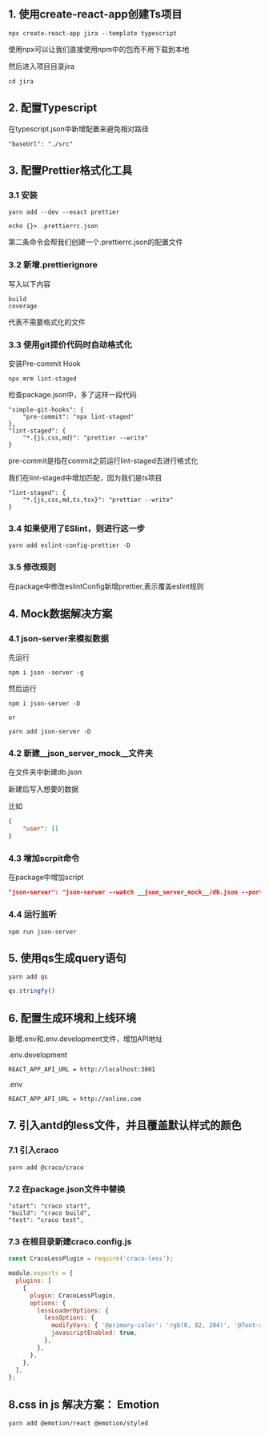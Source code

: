## 1. 使用create-react-app创建Ts项目
```
npx create-react-app jira --template typescript
```
使用npx可以让我们直接使用npm中的包而不用下载到本地

然后进入项目目录jira
```
cd jira
```
## 2. 配置Typescript

在typescript.json中新增配置来避免相对路径
```
"baseUrl": "./src"
```

## 3. 配置Prettier格式化工具
### 3.1 安装
```
yarn add --dev --exact prettier

echo {}> .prettierrc.json

```
第二条命令会帮我们创建一个.prettierrc.json的配置文件

### 3.2 新增.prettierignore
写入以下内容
```
build
coverage
```
代表不需要格式化的文件

### 3.3 使用git提价代码时自动格式化
安装Pre-commit Hook
```
npx mrm lint-staged
```

检查package.json中，多了这样一段代码
```
"simple-git-hooks": {
    "pre-commit": "npx lint-staged"
},
"lint-staged": {
    "*.{js,css,md}": "prettier --write"
}
```

pre-commit是指在commit之前运行lint-staged去进行格式化

我们在lint-staged中增加匹配，因为我们是ts项目

```
"lint-staged": {
    "*.{js,css,md,ts,tsx}": "prettier --write"
}

```

### 3.4 如果使用了ESlint，则进行这一步
```
yarn add eslint-config-prettier -D
```

### 3.5 修改规则

在package中修改eslintConfig新增prettier,表示覆盖eslint规则

## 4. Mock数据解决方案

### 4.1 json-server来模拟数据 
先运行
```
npm i json -server -g
```
然后运行
```
npm i json-server -D

or 

yarn add json-server -D
```

### 4.2 新建__json_server_mock__文件夹

在文件夹中新建db.json

新建后写入想要的数据

比如

```json
{
    "user": []
}
```

### 4.3 增加scrpit命令

在package中增加script

```json
"json-server": "json-server --watch __json_server_mock__/db.json --port 3001"
```
### 4.4 运行监听
```
npm run json-server
```


## 5. 使用qs生成query语句
```
yarn add qs
```
```js
qs.stringfy()
```

## 6. 配置生成环境和上线环境
新增.env和.env.development文件，增加API地址

.env.development
```
REACT_APP_API_URL = http://localhost:3001
```

.env
```
REACT_APP_API_URL = http://online.com
```

## 7. 引入antd的less文件，并且覆盖默认样式的颜色

### 7.1 引入craco
```
yarn add @craco/craco
```

### 7.2 在package.json文件中替换
```
"start": "craco start",
"build": "craco build",
"test": "craco test",
```
### 7.3 在根目录新建craco.config.js
```js
const CracoLessPlugin = require('craco-less');

module.exports = {
  plugins: [
    {
      plugin: CracoLessPlugin,
      options: {
        lessLoaderOptions: {
          lessOptions: {
            modifyVars: { '@primary-color': 'rgb(0, 82, 204)', '@font-size-base': '16px' },
            javascriptEnabled: true,
          },
        },
      },
    },
  ],
};

```

## 8.css in js 解决方案： Emotion
```
yarn add @emotion/react @emotion/styled
```